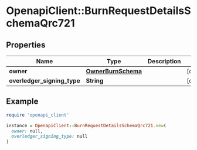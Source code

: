 # OpenapiClient::BurnRequestDetailsSchemaQrc721

## Properties

| Name | Type | Description | Notes |
| ---- | ---- | ----------- | ----- |
| **owner** | [**OwnerBurnSchema**](OwnerBurnSchema.md) |  | [optional] |
| **overledger_signing_type** | **String** |  | [optional] |

## Example

```ruby
require 'openapi_client'

instance = OpenapiClient::BurnRequestDetailsSchemaQrc721.new(
  owner: null,
  overledger_signing_type: null
)
```

